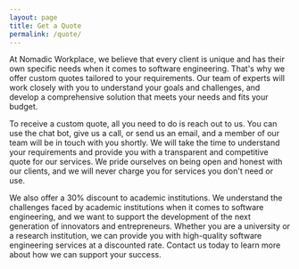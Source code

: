 ```yaml
---
layout: page
title: Get a Quote
permalink: /quote/
---
```

At Nomadic Workplace, we believe that every client is unique and has their own specific needs when it comes to software engineering. That's why we offer custom quotes tailored to your requirements. Our team of experts will work closely with you to understand your goals and challenges, and develop a comprehensive solution that meets your needs and fits your budget.

To receive a custom quote, all you need to do is reach out to us. You can use the chat bot, give us a call, or send us an email, and a member of our team will be in touch with you shortly. We will take the time to understand your requirements and provide you with a transparent and competitive quote for our services. We pride ourselves on being open and honest with our clients, and we will never charge you for services you don't need or use.

We also offer a 30% discount to academic institutions. We understand the challenges faced by academic institutions when it comes to software engineering, and we want to support the development of the next generation of innovators and entrepreneurs. Whether you are a university or a research institution, we can provide you with high-quality software engineering services at a discounted rate. Contact us today to learn more about how we can support your success.